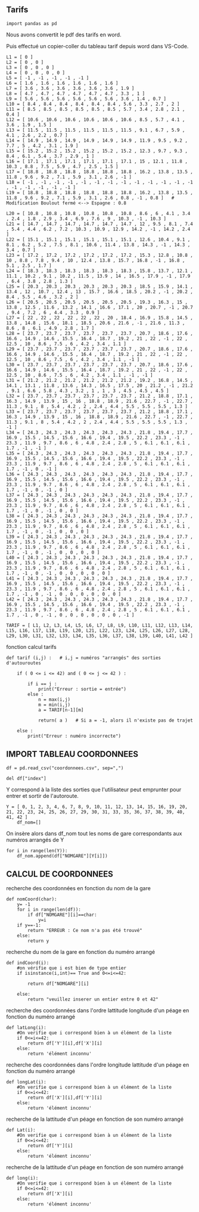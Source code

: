 ## Tarifs

    import pandas as pd

Nous avons convertit le pdf des tarifs en word.

Puis effectué un copier-coller du tableau tarif depuis word dans VS-Code.

    L1 = [ 0 ]
    L2 = [ 0 , 0 ]
    L3 = [ 0 , 0 , 0 ]
    L4 = [ 0 , 0 , 0 , 0 ]
    L5 = [ -1 , -1 , -1 , -1 , -1 ]
    L6 = [ 1.6 , 1.6 , 1.6 , 1.6 , 1.6 , 1.6 ]
    L7 = [ 3.6 , 3.6 , 3.6 , 3.6 , 3.6 , 3.6 , 1.9 ]
    L8 = [ 4.7 , 4.7 , 4.7 , 4.7 , 4.7 , 4.7 , 3.3 , 1 ]
    L9 = [ 5.6 , 5.6 , 5.6 , 5.6 , 5.6 , 5.6 , 3.6 , 1.4 , 0.7 ]
    L10 = [ 8.4 , 8.4 , 8.4 , 8.4 , 8.4 , 8.4 , 5.6 , 3.3 , 2.7 , 2 ]
    L11 = [ 8.5 , 8.5 , 8.5 , 8.5 , 8.5 , 8.5 , 5.7 , 3.4 , 2.8 , 2.1 , 0.4 ]
    L12 = [ 10.6 , 10.6 , 10.6 , 10.6 , 10.6 , 10.6 , 8.5 , 5.7 , 4.1 , 3.6 , 1.9 , 1.5 ]
    L13 = [ 11.5 , 11.5 , 11.5 , 11.5 , 11.5 , 11.5 , 9.1 , 6.7 , 5.9 , 4.1 , 2.6 , 2.2 , 0.7 ]
    L14 = [ 14.9 , 14.9 , 14.9 , 14.9 , 14.9 , 14.9 , 11.9 , 9.5 , 9.2 , 7.7 , 5 , 4.2 , 3.1 , 1.9 ]
    L15 = [ 15.2 , 15.2 , 15.2 , 15.2 , 15.2 , 15.2 , 12.3 , 9.7 , 9.3 , 8.4 , 6.1 , 5.4 , 3.7 , 2.9 , 1 ]
    L16 = [ 17.1 , 17.1 , 17.1 , 17.1 , 17.1 , 17.1 , 15 , 12.1 , 11.8 , 10.3 , 8.8 , 7.5 , 5.9 , 4.7 , 2.5 , 1.5 ]
    L17 = [ 18.8 , 18.8 , 18.8 , 18.8 , 18.8 , 18.8 , 16.2 , 13.8 , 13.5 , 11.8 , 9.6 , 9.2 , 7.1 , 5.9 , 3.1 , 2.6 , -1 ]
    L18 = [ -1 , -1 , -1 , -1 , -1 , -1 , -1 , -1 , -1 , -1 , -1 , -1 , -1 , -1 , -1 , -1 , -1 , -1 ]
    L19 = [ 18.8 , 18.8 , 18.8 , 18.8 , 18.8 , 18.8 , 16.2 , 13.8 , 13.5 , 11.8 , 9.6 , 9.2 , 7.1 , 5.9 , 3.1 , 2.6 , 0.8 , -1 , 0.8 ]   # Modification Boulout fermé <--> Espagne : 0.8

    L20 = [ 10.8 , 10.8 , 10.8 , 10.8 , 10.8 , 10.8 , 8.6 , 6 , 4.1 , 3.4 , 2.4 , 1.8 , 2.9 , 3.4 , 6.9 , 7.6 , 9 , 10.3 , -1 , 10.3 ]
    L21 = [ 14.7 , 14.7 , 14.7 , 14.7 , 14.7 , 14.7 , 12 , 9.5 , 8.1 , 7.4 , 5.4 , 4.4 , 6.2 , 7.2 , 10.3 , 10.9 , 12.9 , 14.2 , -1 , 14.2 , 2.4 ]
    L22 = [ 15.1 , 15.1 , 15.1 , 15.1 , 15.1 , 15.1 , 12.6 , 10.4 , 9.1 , 8.1 , 6.2 , 5.2 , 7.5 , 8.1 , 10.6 , 11.4 , 13.8 , 14.3 , -1 , 14.3 , 3.4 , 0.7 ]
    L23 = [ 17.2 , 17.2 , 17.2 , 17.2 , 17.2 , 17.2 , 15.3 , 12.8 , 10.8 , 10 , 8.8 , 7.8 , 9.4 , 10 , 12.4 , 13.8 , 15.7 , 16.8 , -1 , 16.8 , 5.1 , 2.5 , 1.7 ]
    L24 = [ 18.3 , 18.3 , 18.3 , 18.3 , 18.3 , 18.3 , 15.8 , 13.7 , 12.1 , 11.1 , 10.2 , 9.1 , 10.2 , 11.5 , 13.9 , 14 , 16.5 , 17.9 , -1 , 17.9 , 6.4 , 3.8 , 2.8 , 1.3 ]
    L25 = [ 20.3 , 20.3 , 20.3 , 20.3 , 20.3 , 20.3 , 18.5 , 15.9 , 14.1 , 13.4 , 12 , 10.7 , 12.4 , 13 , 15.7 , 16.6 , 18.5 , 20.2 , -1 , 20.2 , 8.4 , 5.5 , 4.6 , 3.2 , 2 ]
    L26 = [ 20.5 , 20.5 , 20.5 , 20.5 , 20.5 , 20.5 , 19.3 , 16.3 , 15 , 13.8 , 12.5 , 11.6 , 13.2 , 14.1 , 16.6 , 17.1 , 20 , 20.7 , -1 , 20.7 , 9.4 , 7.2 , 6 , 4.4 , 3.3 , 0.9 ]
    L27 = [ 22 , 22 , 22 , 22 , 22 , 22 , 20 , 18.4 , 16.9 , 15.8 , 14.5 , 13.8 , 14.8 , 15.6 , 18.1 , 18.5 , 20.6 , 21.6 , -1 , 21.6 , 11.3 , 8.6 , 8 , 6.1 , 4.9 , 2.8 , 1.7 ]
    L28 = [ 23.7 , 23.7 , 23.7 , 23.7 , 23.7 , 23.7 , 20.7 , 18.6 , 17.6 , 16.6 , 14.9 , 14.6 , 15.5 , 16.4 , 18.7 , 19.2 , 21 , 22 , -1 , 22 , 12.5 , 10 , 8.6 , 7.5 , 6 , 4.2 , 3.4 , 1.1 ]
    L29 = [ 23.7 , 23.7 , 23.7 , 23.7 , 23.7 , 23.7 , 20.7 , 18.6 , 17.6 , 16.6 , 14.9 , 14.6 , 15.5 , 16.4 , 18.7 , 19.2 , 21 , 22 , -1 , 22 , 12.5 , 10 , 8.6 , 7.5 , 6 , 4.2 , 3.4 , 1.1 , -1 ]
    L30 = [ 23.7 , 23.7 , 23.7 , 23.7 , 23.7 , 23.7 , 20.7 , 18.6 , 17.6 , 16.6 , 14.9 , 14.6 , 15.5 , 16.4 , 18.7 , 19.2 , 21 , 22 , -1 , 22 , 12.5 , 10 , 8.6 , 7.5 , 6 , 4.2 , 3.4 , 1.1 , -1 , -1 ]
    L31 = [ 21.2 , 21.2 , 21.2 , 21.2 , 21.2 , 21.2 , 19.2 , 16.8 , 14.5 , 14.1 , 13.1 , 11.8 , 13.6 , 14.3 , 16.5 , 17.5 , 20 , 21.2 , -1 , 21.2 , 9.1 , 6.6 , 5.8 , 4.3 , 3.2 , 1 , 1 , 3 , 4.5 , 4.5 , 4.5 ]
    L32 = [ 23.7 , 23.7 , 23.7 , 23.7 , 23.7 , 23.7 , 21.2 , 18.8 , 17.1 , 16.3 , 14.9 , 13.9 , 15 , 16 , 18.8 , 18.9 , 21.6 , 22.7 , -1 , 22.7 , 11.3 , 9.1 , 8 , 5.4 , 4.2 , 2 , 2.4 , 4.4 , 5.5 , 5.5 , 5.5 , 1.3 ]
    L33 = [ 23.7 , 23.7 , 23.7 , 23.7 , 23.7 , 23.7 , 21.2 , 18.8 , 17.1 , 16.3 , 14.9 , 13.9 , 15 , 16 , 18.8 , 18.9 , 21.6 , 22.7 , -1 , 22.7 , 11.3 , 9.1 , 8 , 5.4 , 4.2 , 2 , 2.4 , 4.4 , 5.5 , 5.5 , 5.5 , 1.3 , -1 ]
    L34 = [ 24.3 , 24.3 , 24.3 , 24.3 , 24.3 , 24.3 , 21.8 , 19.4 , 17.7 , 16.9 , 15.5 , 14.5 , 15.6 , 16.6 , 19.4 , 19.5 , 22.2 , 23.3 , -1 , 23.3 , 11.9 , 9.7 , 8.6 , 6 , 4.8 , 2.4 , 2.8 , 5 , 6.1 , 6.1 , 6.1 , 1.7 , -1 , -1 ]
    L35 = [ 24.3 , 24.3 , 24.3 , 24.3 , 24.3 , 24.3 , 21.8 , 19.4 , 17.7 , 16.9 , 15.5 , 14.5 , 15.6 , 16.6 , 19.4 , 19.5 , 22.2 , 23.3 , -1 , 23.3 , 11.9 , 9.7 , 8.6 , 6 , 4.8 , 2.4 , 2.8 , 5 , 6.1 , 6.1 , 6.1 , 1.7 , -1 , 0 , -1 ]
    L36 = [ 24.3 , 24.3 , 24.3 , 24.3 , 24.3 , 24.3 , 21.8 , 19.4 , 17.7 , 16.9 , 15.5 , 14.5 , 15.6 , 16.6 , 19.4 , 19.5 , 22.2 , 23.3 , -1 , 23.3 , 11.9 , 9.7 , 8.6 , 6 , 4.8 , 2.4 , 2.8 , 5 , 6.1 , 6.1 , 6.1 , 1.7 , -1 , 0 , -1 , 0 ]
    L37 = [ 24.3 , 24.3 , 24.3 , 24.3 , 24.3 , 24.3 , 21.8 , 19.4 , 17.7 , 16.9 , 15.5 , 14.5 , 15.6 , 16.6 , 19.4 , 19.5 , 22.2 , 23.3 , -1 , 23.3 , 11.9 , 9.7 , 8.6 , 6 , 4.8 , 2.4 , 2.8 , 5 , 6.1 , 6.1 , 6.1 , 1.7 , -1 , 0 , -1 , 0 , 0 ]
    L38 = [ 24.3 , 24.3 , 24.3 , 24.3 , 24.3 , 24.3 , 21.8 , 19.4 , 17.7 , 16.9 , 15.5 , 14.5 , 15.6 , 16.6 , 19.4 , 19.5 , 22.2 , 23.3 , -1 , 23.3 , 11.9 , 9.7 , 8.6 , 6 , 4.8 , 2.4 , 2.8 , 5 , 6.1 , 6.1 , 6.1 , 1.7 , -1 , 0 , -1 , 0 , 0 , 0 ]
    L39 = [ 24.3 , 24.3 , 24.3 , 24.3 , 24.3 , 24.3 , 21.8 , 19.4 , 17.7 , 16.9 , 15.5 , 14.5 , 15.6 , 16.6 , 19.4 , 19.5 , 22.2 , 23.3 , -1 , 23.3 , 11.9 , 9.7 , 8.6 , 6 , 4.8 , 2.4 , 2.8 , 5 , 6.1 , 6.1 , 6.1 , 1.7 , -1 , 0 , -1 , 0 , 0 , 0 , 0 ]
    L40 = [ 24.3 , 24.3 , 24.3 , 24.3 , 24.3 , 24.3 , 21.8 , 19.4 , 17.7 , 16.9 , 15.5 , 14.5 , 15.6 , 16.6 , 19.4 , 19.5 , 22.2 , 23.3 , -1 , 23.3 , 11.9 , 9.7 , 8.6 , 6 , 4.8 , 2.4 , 2.8 , 5 , 6.1 , 6.1 , 6.1 , 1.7 , -1 , 0 , -1 , 0 , 0 , 0 , 0 , 0 ]
    L41 = [ 24.3 , 24.3 , 24.3 , 24.3 , 24.3 , 24.3 , 21.8 , 19.4 , 17.7 , 16.9 , 15.5 , 14.5 , 15.6 , 16.6 , 19.4 , 19.5 , 22.2 , 23.3 , -1 , 23.3 , 11.9 , 9.7 , 8.6 , 6 , 4.8 , 2.4 , 2.8 , 5 , 6.1 , 6.1 , 6.1 , 1.7 , -1 , 0 , -1 , 0 , 0 , 0 , 0 , 0 , 0 ]
    L42 = [ 24.3 , 24.3 , 24.3 , 24.3 , 24.3 , 24.3 , 21.8 , 19.4 , 17.7 , 16.9 , 15.5 , 14.5 , 15.6 , 16.6 , 19.4 , 19.5 , 22.2 , 23.3 , -1 , 23.3 , 11.9 , 9.7 , 8.6 , 6 , 4.8 , 2.4 , 2.8 , 5 , 6.1 , 6.1 , 6.1 , 1.7 , -1 , 0 , -1 , 0 , 0 , 0 , 0 , 0 , 0 , -1 ]

    TARIF = [ L1, L2, L3, L4, L5, L6, L7, L8, L9, L10, L11, L12, L13, L14, L15, L16, L17, L18, L19, L20, L21, L22, L23, L24, L25, L26, L27, L28, L29, L30, L31, L32, L33, L34, L35, L36, L37, L38, L39, L40, L41, L42 ]


fonction calcul tarifs

    def tarif (i,j) :   # i,j = numéros "arrangés" des sorties d'autouroutes

        if ( 0 <= i <= 42) and ( 0 <= j <= 42 ) :

            if i == j :
                print("Erreur : sortie = entrée")
            else :
                n = max(i,j)
                m = min(i,j)
                a = TARIF[n-1][m]
                
                return( a )   # Si a = -1, alors il n'existe pas de trajet

        else :
            print("Erreur : numéro incorrecte")

    

## IMPORT TABLEAU COORDONNEES

    df = pd.read_csv("coordonnees.csv", sep=",")

    del df["index"]

Y correspond à la liste des sorties que l'utilisateur peut emprunter pour entrer et sortir de l'autoroute.

    Y = [ 0, 1, 2, 3, 4, 6, 7, 8, 9, 10, 11, 12, 13, 14, 15, 16, 19, 20, 21, 22, 23, 24, 25, 26, 27, 29, 30, 31, 33, 35, 36, 37, 38, 39, 40, 41, 42 ]
        df_nom=[]

On insère alors dans df_nom tout les noms de gare correspondants aux numéros arrangés de Y
 
    for i in range(len(Y)):
        df_nom.append(df["NOMGARE"][Y[i]])

## CALCUL DE COORDONNEES 

recherche des coordonnées en fonction du nom de la gare

    def nomCoord(char):
        y= -1
        for i in range(len(df)):
            if df["NOMGARE"][i]==char:
                y=i
        if y==-1:
            return "ERREUR : Ce nom n'a pas été trouvé"
        else:
            return y

recherche du nom de la gare en fonction du numéro arrangé

    def indCoord(i):
        #on vérifie que i est bien de type entier
        if isinstance(i,int)== True and 0<=i<=42:

            return df["NOMGARE"][i]
        
        else: 
            return "veuillez inserer un entier entre 0 et 42"


recherche des coordonnées dans l'ordre lattitude longitude d'un péage en fonction du numéro arrangé

    def latLong(i):
        #On verifie que i correspond bien à un élément de la liste
        if 0<=i<=42:
            return df['Y'][i],df['X'][i]
        else:
            return 'élément inconnu'

recherche des coordonnées dans l'ordre longitude lattitude d'un péage en fonction du numéro arrangé

    def longLat(i):
        #On verifie que i correspond bien à un élément de la liste
        if 0<=i<=42:
            return df['X'][i],df['Y'][i]
        else:
            return 'élément inconnu'

recherche de la lattitude d'un péage en fonction de son numéro arrangé

    def Lat(i):
        #On verifie que i correspond bien à un élément de la liste
        if 0<=i<=42:
            return df['Y'][i]
        else:
            return 'élément inconnu'

recherche de la lattitude d'un péage en fonction de son numéro arrangé

    def long(i):
        #On verifie que i correspond bien à un élément de la liste
        if 0<=i<=42:
            return df['X'][i]
        else:
            return 'élément inconnu'

